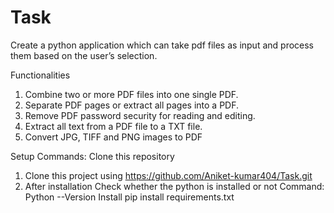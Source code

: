 # Task

Create a python application which can take pdf files as input and process them based on the
user’s selection.


Functionalities
1. Combine two or more PDF files into one single PDF.
2. Separate PDF pages or extract all pages into a PDF.
3. Remove PDF password security for reading and editing.
4. Extract all text from a PDF file to a TXT file.
5. Convert JPG, TIFF and PNG images to PDF


Setup Commands:
Clone this repository

1. Clone this project using https://github.com/Aniket-kumar404/Task.git
2. After installation
      Check whether the python is installed or not
               Command:  Python --Version
      Install
     pip install requirements.txt             
     
   
